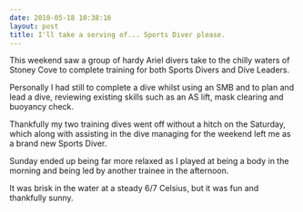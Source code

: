 ```yaml
---
date: 2010-05-18 10:38:16
layout: post
title: I'll take a serving of... Sports Diver please.
---
```


This weekend saw a group of hardy Ariel divers take to the chilly waters of
Stoney Cove to complete training for both Sports Divers and Dive Leaders.

Personally I had still to complete a dive whilst using an SMB and to plan and
lead a dive, reviewing existing skills such as an AS lift, mask clearing and
buoyancy check.

Thankfully my two training dives  went off without a hitch on the Saturday,
which along with assisting in the dive managing for the weekend left me as a
brand new Sports Diver.

Sunday ended up being far more relaxed as I played at being a body in the
morning and being led by another trainee in the afternoon.

It was brisk in the water at a steady 6/7 Celsius, but it was fun and thankfully
sunny.


